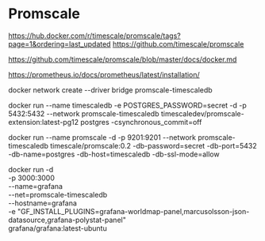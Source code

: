 # Promscale

https://hub.docker.com/r/timescale/promscale/tags?page=1&ordering=last_updated
https://github.com/timescale/promscale

https://github.com/timescale/promscale/blob/master/docs/docker.md


https://prometheus.io/docs/prometheus/latest/installation/


docker network create --driver bridge promscale-timescaledb

docker run --name timescaledb -e POSTGRES_PASSWORD=secret -d -p 5432:5432 --network promscale-timescaledb timescaledev/promscale-extension:latest-pg12 postgres -csynchronous_commit=off

docker run --name promscale -d -p 9201:9201 --network promscale-timescaledb timescale/promscale:0.2 -db-password=secret -db-port=5432 -db-name=postgres -db-host=timescaledb -db-ssl-mode=allow

docker run -d \
  -p 3000:3000 \
  --name=grafana \
  --net=promscale-timescaledb \
  --hostname=grafana \
  -e "GF_INSTALL_PLUGINS=grafana-worldmap-panel,marcusolsson-json-datasource,grafana-polystat-panel" \
  grafana/grafana:latest-ubuntu


